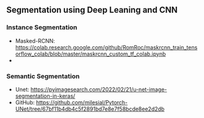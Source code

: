 ## Segmentation using Deep Leaning and CNN

### Instance Segmentation
*   Masked-RCNN: https://colab.research.google.com/github/RomRoc/maskrcnn_train_tensorflow_colab/blob/master/maskrcnn_custom_tf_colab.ipynb
*   

### Semantic Segmentation
*   Unet: https://pyimagesearch.com/2022/02/21/u-net-image-segmentation-in-keras/
*   GitHub: https://github.com/milesial/Pytorch-UNet/tree/67bf11b4db4c5f2891bd7e8e7f58bcde8ee2d2db 
